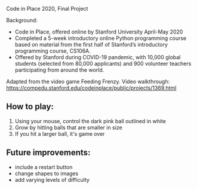 Code in Place 2020, Final Project

Background:
- Code in Place, offered online by Stanford University April-May 2020
- Completed a 5-week introductory online Python programming course based on material from the first half of Stanford’s introductory programming course, CS106A.
- Offered by Stanford during COVID-19 pandemic, with 10,000 global students (selected from 80,000 applicants) and 900 volunteer teachers participating from around the world. 

Adapted from the video game Feeding Frenzy.
Video walkthrough: https://compedu.stanford.edu/codeinplace/public/projects/1369.html

## How to play:

1. Using your mouse, control the dark pink ball outlined in white
2. Grow by hitting balls that are smaller in size
3. If you hit a larger ball, it's game over

## Future improvements:

- include a restart button
- change shapes to images
- add varying levels of difficulty

